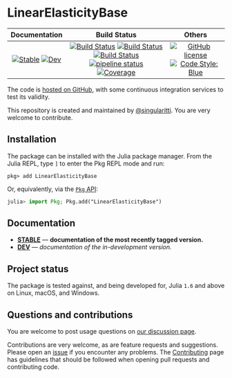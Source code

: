 # LinearElasticityBase

|                                 **Documentation**                                  |                                                                                                 **Build Status**                                                                                                 |                                        **Others**                                         |
| :--------------------------------------------------------------------------------: | :--------------------------------------------------------------------------------------------------------------------------------------------------------------------------------------------------------------: | :---------------------------------------------------------------------------------------: |
| [![Stable][docs-stable-img]][docs-stable-url] [![Dev][docs-dev-img]][docs-dev-url] | [![Build Status][gha-img]][gha-url] [![Build Status][appveyor-img]][appveyor-url] [![Build Status][cirrus-img]][cirrus-url] [![pipeline status][gitlab-img]][gitlab-url] [![Coverage][codecov-img]][codecov-url] | [![GitHub license][license-img]][license-url] [![Code Style: Blue][style-img]][style-url] |

[docs-stable-img]: https://img.shields.io/badge/docs-stable-blue.svg
[docs-stable-url]: https://MineralsCloud.github.io/LinearElasticityBase.jl/stable
[docs-dev-img]: https://img.shields.io/badge/docs-dev-blue.svg
[docs-dev-url]: https://MineralsCloud.github.io/LinearElasticityBase.jl/dev
[gha-img]: https://github.com/MineralsCloud/LinearElasticityBase.jl/workflows/CI/badge.svg
[gha-url]: https://github.com/MineralsCloud/LinearElasticityBase.jl/actions
[appveyor-img]: https://ci.appveyor.com/api/projects/status/github/MineralsCloud/LinearElasticityBase.jl?svg=true
[appveyor-url]: https://ci.appveyor.com/project/singularitti/LinearElasticityBase-jl
[cirrus-img]: https://api.cirrus-ci.com/github/MineralsCloud/LinearElasticityBase.jl.svg
[cirrus-url]: https://cirrus-ci.com/github/MineralsCloud/LinearElasticityBase.jl
[gitlab-img]: https://gitlab.com/singularitti/LinearElasticityBase.jl/badges/main/pipeline.svg
[gitlab-url]: https://gitlab.com/singularitti/LinearElasticityBase.jl/-/pipelines
[codecov-img]: https://codecov.io/gh/MineralsCloud/LinearElasticityBase.jl/branch/main/graph/badge.svg
[codecov-url]: https://codecov.io/gh/MineralsCloud/LinearElasticityBase.jl
[license-img]: https://img.shields.io/github/license/MineralsCloud/LinearElasticityBase.jl
[license-url]: https://github.com/MineralsCloud/LinearElasticityBase.jl/blob/main/LICENSE
[style-img]: https://img.shields.io/badge/code%20style-blue-4495d1.svg
[style-url]: https://github.com/invenia/BlueStyle

The code is [hosted on GitHub](https://github.com/MineralsCloud/LinearElasticityBase.jl),
with some continuous integration services to test its validity.

This repository is created and maintained by [@singularitti](https://github.com/singularitti).
You are very welcome to contribute.

## Installation

The package can be installed with the Julia package manager.
From the Julia REPL, type `]` to enter the Pkg REPL mode and run:

```
pkg> add LinearElasticityBase
```

Or, equivalently, via the [`Pkg` API](https://pkgdocs.julialang.org/v1/getting-started/):

```julia
julia> import Pkg; Pkg.add("LinearElasticityBase")
```

## Documentation

- [**STABLE**][docs-stable-url] — **documentation of the most recently tagged version.**
- [**DEV**][docs-dev-url] — _documentation of the in-development version._

## Project status

The package is tested against, and being developed for, Julia `1.6` and above on Linux,
macOS, and Windows.

## Questions and contributions

You are welcome to post usage questions on [our discussion page][discussions-url].

Contributions are very welcome, as are feature requests and suggestions. Please open an
[issue][issues-url] if you encounter any problems. The [Contributing](@ref) page has
guidelines that should be followed when opening pull requests and contributing code.

[discussions-url]: https://github.com/MineralsCloud/LinearElasticityBase.jl/discussions
[issues-url]: https://github.com/MineralsCloud/LinearElasticityBase.jl/issues
